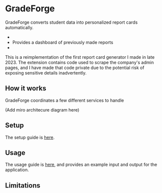
# GradeForge

GradeForge converts student data into personalized report cards automatically.

- 
- Provides a dashboard of previously made reports
- 

This is a reimplementation of the first report card generator I made in late 2023. The extension contains code used to scrape the company's admin pages, and I have made that code private due to the potential risk of exposing sensitive details inadvertently.

## How it works
GradeForge coordinates a few different services to handle 

(Add miro architecure diagram here)

## Setup
The setup guide is [here](setup.md).

## Usage
The usage guide is [here](usage.md), and provides an example input and output for the application.

## Limitations
